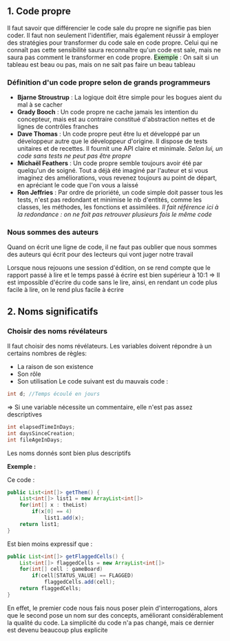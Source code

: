 ## 1. Code propre
Il faut savoir que différencier le code sale du propre ne signifie pas bien coder. Il faut non seulement l'identifier, mais également réussir à employer des stratégies pour transformer du code sale en code propre. Celui qui ne connaît pas cette sensibilité saura reconnaître qu'un code est sale, mais ne saura pas comment le transformer en code propre.
<mark style="background: #BBFABBA6;">Exemple</mark> : On sait si un tableau est beau ou pas, mais on ne sait pas faire un beau tableau

### Définition d'un code propre selon de grands programmeurs
- **Bjarne Stroustrup** : La logique doit être simple pour les bogues aient du mal à se cacher
- **Grady Booch** : Un code propre ne cache jamais les intention du concepteur, mais est au contraire constitué d'abstraction nettes et de lignes de contrôles franches
- **Dave Thomas** : Un code propre peut être lu et développé par un développeur autre que le développeur d'origine. Il dispose de tests unitaires et de recettes. Il fournit une API claire et minimale. *Selon lui, un code sans tests ne peut pas être propre*
- **Michaël Feathers** : Un code propre semble toujours avoir été par quelqu'un de soigné. Tout a déjà été imaginé par l'auteur et si vous imaginez des améliorations, vous revenez toujours au point de départ, en apréciant le code que l'on vous a laissé
- **Ron Jeffries** : Par ordre de prioriété, un code simple doit passer tous les tests, n'est pas redondant et minimise le nb d'entités, comme les classes, les méthodes, les fonctions et assimilées. *Il fait référence ici à la redondance : on ne foit pas retrouver plusieurs fois le même code*

### Nous sommes des auteurs
Quand on écrit une ligne de code, il ne faut pas oublier que nous sommes des auteurs qui écrit pour des lecteurs qui vont juger notre travail

Lorsque nous rejouons une session d'édition, on se rend compte que le rapport passé à lire et le temps passé à écrire est bien supérieur à 10:1 => Il est impossible d'écrire du code sans le lire, ainsi, en rendant un code plus facile à lire, on le rend plus facile à écrire

## 2. Noms significatifs
### Choisir des noms révélateurs
Il faut choisir des noms révélateurs. Les variables doivent répondre à un certains nombres de règles:
- La raison de son existence
- Son rôle
- Son utilisation
Le code suivant est du mauvais code :
```java
int d; //Temps écoulé en jours
```
=> Si une variable nécessite un commentaire, elle n'est pas assez descriptives
```java
int elapsedTimeInDays;
int daysSinceCreation;
int fileAgeInDays;
```
Les noms donnés sont bien plus descriptifs

**Exemple :**

Ce code :
```java
public List<int[]> getThem() {
	List<int[]> list1 = new ArrayList<int[]>
	for(int[] x : theList) 
		if(x[0] == 4)
			list1.add(x);
	return list1;
}
```
Est bien moins expressif que :
```java
public List<int[]> getFlaggedCells() {
	List<int[]> flaggedCells = new ArrayList<int[]>
	for(int[] cell : gameBoard) 
		if(cell[STATUS_VALUE] == FLAGGED)
			flaggedCells.add(cell);
	return flaggedCells;
}
```
En effet, le premier code nous fais nous poser plein d'interrogations, alors que le second pose un nom sur des concepts, améliorant considérablement la qualité du code. La simplicité du code n'a pas changé, mais ce dernier est devenu beaucoup plus explicite